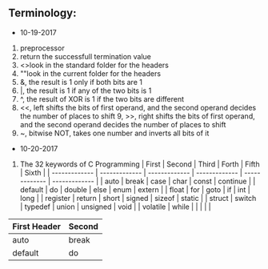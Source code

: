 Terminology:
-----------------
* 10-19-2017
1. preprocessor
2. return the successfull termination value
3. <>look in the standard folder for the headers
4. ""look in the current folder for the headers
5. &, the result is 1 only if both bits are 1
6. |, the result is 1 if any of the two bits is 1
7. ^, the result of XOR is 1 if the two bits are different
8. <<, left shifts the bits of first operand, and the second operand decides the number of places to shift
9, >>, right shifts the bits of first operand, and the second operand decides the number of places to shift
10. ~, bitwise NOT, takes one number and inverts all bits of it

* 10-20-2017
1. The 32 keywords of C Programming
  | First         |     Second    |     Third     |      Forth    |   Fifth       |   Sixth       |
  | ------------- | ------------- | ------------- | ------------- | ------------- | ------------- |
  | auto          |         break |          case |          char |         const |      continue |
  | default       |            do |        double |          else |          enum |        extern |
  | float         |           for |          goto |            if |           int |          long |
  | register      |        return |         short |        signed |        sizeof |        static |
  | struct        |        switch |       typedef |         union |      unsigned |          void |
  | volatile      |         while |               |               |               |               |

| First Header  | Second   |
| ------------- | ------------- |
| auto  | break  |
| default  | do  |
